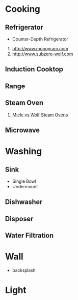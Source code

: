 
# Cooking
## Refrigerator
* Counter-Depth Refrigerator

1. http://www.monogram.com
2. http://www.subzero-wolf.com

## Induction Cooktop
## Range
## Steam Oven
1. [Miele vs Wolf Steam Ovens](https://blog.yaleappliance.com/bid/94146/miele-vs-wolf-steam-ovens-ratings-reviews-prices)
## Microwave


# Washing
## Sink
* Single Bowl
* Undermount

## Dishwasher
## Disposer
## Water Filtration

# Wall
* backsplash

# Light
